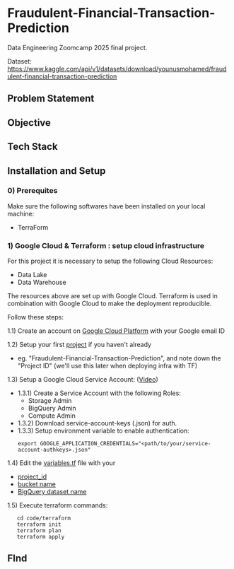 # Fraudulent-Financial-Transaction-Prediction
Data Engineering Zoomcamp 2025 final project.

Dataset:
https://www.kaggle.com/api/v1/datasets/download/younusmohamed/fraudulent-financial-transaction-prediction

## Problem Statement

## Objective

## Tech Stack

## Installation and Setup

### 0) Prerequites

Make sure the following softwares have been installed on your local machine:
- TerraForm  

### 1) Google Cloud & Terraform : setup cloud infrastructure

For this project it is necessary to setup the following Cloud Resources:
- Data Lake
- Data Warehouse

The resources above are set up with Google Cloud. Terraform is used in combination with Google Cloud to make the deployment reproducible.

Follow these steps:
 
  1.1) Create an account on [Google Cloud Platform](https://cloud.google.com/cloud-console?utm_source=google&utm_medium=cpc&utm_campaign=emea-fi-all-en-dr-bkws-all-all-trial-e-gcp-1707574&utm_content=text-ad-none-any-DEV_c-CRE_677761787511-ADGP_Hybrid+%7C+BKWS+-+MIX+%7C+Txt+-+Management+Developer+Tools+-+Cloud+Console-KWID_43700078355835721-kwd-55675752867-userloc_9072483&utm_term=KW_google+cloud+console-NET_g-PLAC_&&gad_source=1&gclid=EAIaIQobChMI9fbUzamWjAMVX0KRBR39aS0LEAAYASAAEgIt-_D_BwE&gclsrc=aw.ds&hl=en) with your Google email ID

  1.2) Setup your first [project](https://console.cloud.google.com/) if you haven't already
  * eg. "Fraudulent-Financial-Transaction-Prediction", and note down the "Project ID" (we'll use this later when deploying infra with TF)

  1.3) Setup a Google Cloud Service Account: ([Video](https://www.youtube.com/watch?v=Y2ux7gq3Z0o&list=PL3MmuxUbc_hJed7dXYoJw8DoCuVHhGEQb&index=12))
  * 1.3.1) Create a Service Account with the following Roles:
       - Storage Admin
       - BigQuery Admin
       - Compute Admin
  * 1.3.2) Download service-account-keys (.json) for auth.
  * 1.3.3) Setup environment variable to enable authentication:
     ```shell
     export GOOGLE_APPLICATION_CREDENTIALS="<path/to/your/service-account-authkeys>.json"
     ```

   1.4) Edit the [variables.tf](https://github.com/LolloPero/Fraudulent-Financial-Transaction-Prediction/blob/main/code/terraform/variables.tf) file with your
   * [project_id](https://github.com/LolloPero/Fraudulent-Financial-Transaction-Prediction/blob/main/code/terraform/variables.tf#L11)
   * [bucket name](https://github.com/LolloPero/Fraudulent-Financial-Transaction-Prediction/blob/main/code/terraform/variables.tf#L35)
   * [BigQuery dataset name](https://github.com/LolloPero/Fraudulent-Financial-Transaction-Prediction/blob/main/code/terraform/variables.tf#L29)
  
   1.5) Execute terraform commands:
```shell
   cd code/terraform
   terraform init
   terraform plan
   terraform apply
```


## FInd
